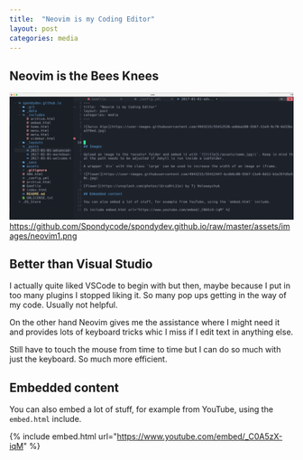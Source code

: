 ```yaml
---
title:  "Neovim is my Coding Editor"
layout: post
categories: media
---
```

## Neovim is the Bees Knees

![Neovim](https://github.com/Spondycode/spondydev.github.io/raw/master/assets/images/neovim1.png)
https://github.com/Spondycode/spondydev.github.io/raw/master/assets/images/neovim1.png

## Better than Visual Studio


I actually quite liked VSCode to begin with but then, maybe because I put in too many plugins I stopped liking it. So many pop ups getting in the way of my code. Usually not helpful. 

On the other hand Neovim gives me the assistance where I might need it and provides lots of keyboard tricks whic I miss if I edit text in anything else. 

Still have to touch the mouse from time to time but I can do so much with just the keyboard. So much more efficient.




## Embedded content

You can also embed a lot of stuff, for example from YouTube, using the `embed.html` include.

{% include embed.html url="https://www.youtube.com/embed/_C0A5zX-iqM" %}
